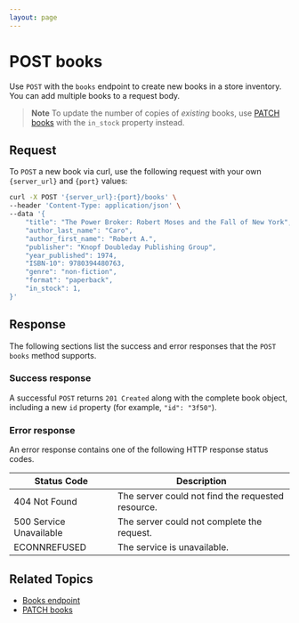 ```yaml
---
layout: page
---
```


# POST books

Use `POST` with the `books` endpoint to create new books in a store inventory. You can add multiple books to a request body.

> **Note**
> To update the number of copies of _existing_ books, use [PATCH books](patch-books.md) with the `in_stock` property instead.

## Request

To `POST` a new book via curl, use the following request with your own `{server_url}` and `{port}` values:

```bash
curl -X POST '{server_url}:{port}/books' \
--header 'Content-Type: application/json' \
--data '{
    "title": "The Power Broker: Robert Moses and the Fall of New York",
    "author_last_name": "Caro",
    "author_first_name": "Robert A.",
    "publisher": "Knopf Doubleday Publishing Group",
    "year_published": 1974,
    "ISBN-10": 9780394480763,
    "genre": "non-fiction",
    "format": "paperback",
    "in_stock": 1,
}'
```

## Response

The following sections list the success and error responses that the `POST books` method supports.

### Success response

A successful `POST` returns `201 Created` along with the complete book object, including a new `id` property (for example, `"id": "3f50"`).

### Error response

An error response contains one of the following HTTP response status codes.

| Status Code             | Description                                       |
|-------------------------|---------------------------------------------------|
| 404 Not Found           | The server could not find the requested resource. |
| 500 Service Unavailable | The server could not complete the request.        |
| ECONNREFUSED            | The service is unavailable.                      |

## Related Topics

- [Books endpoint](books.md)
- [PATCH books](patch-books.md)
